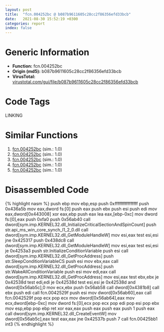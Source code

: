 ```yaml
---
layout: post
title:  "fcn.004252bc @ b087b9611605c28cc2f86356efd33bcb"
date:   2021-08-30 15:52:19 +0300
categories: report
index: false
---
```


# Generic Information
- **Function:** fcn.004252bc
- **Origin (md5):** b087b9611605c28cc2f86356efd33bcb
- **VirusTotal:** [virustotal.com/gui/file/b087b9611605c28cc2f86356efd33bcb][virustotal_ref]

# Code Tags
<span class="tag" id="LINKING">LINKING</span>


# Similar Functions

1. [fcn.004252bc][similar_1_ref] (sim.: 1.0)
2. [fcn.004252bc][similar_2_ref] (sim.: 1.0)
3. [fcn.004252bc][similar_3_ref] (sim.: 1.0)
4. [fcn.004252bc][similar_4_ref] (sim.: 1.0)
5. [fcn.004252bc][similar_5_ref] (sim.: 1.0)


# Disassembled Code

{% highlight nasm %}
push ebp
mov ebp,esp
push 0xffffffffffffffff
push 0x436a5b
mov eax,dword fs:[0]
push eax
push ebx
push esi
push edi
mov eax,dword[0x443008]
xor eax,ebp
push eax
lea eax,[ebp-0xc]
mov dword fs:[0],eax
push 0xfa0
push 0x56ab40
call dword[sym.imp.KERNEL32.dll_InitializeCriticalSectionAndSpinCount]
push str.api_ms_win_core_synch_l1_2_0.dll
call dword[sym.imp.KERNEL32.dll_GetModuleHandleW]
mov esi,eax
test esi,esi
jne 0x425317
push 0x438dc8
call dword[sym.imp.KERNEL32.dll_GetModuleHandleW]
mov esi,eax
test esi,esi
je 0x4253a3
push str.InitializeConditionVariable
push esi
call dword[sym.imp.KERNEL32.dll_GetProcAddress]
push str.SleepConditionVariableCS
push esi
mov ebx,eax
call dword[sym.imp.KERNEL32.dll_GetProcAddress]
push str.WakeAllConditionVariable
push esi
mov edi,eax
call dword[sym.imp.KERNEL32.dll_GetProcAddress]
mov esi,eax
test ebx,ebx
je 0x42538d
test edi,edi
je 0x42538d
test esi,esi
je 0x42538d
and dword[0x56ab5c],0
mov ecx,ebx
push 0x56ab58
call dword[0x4381b8]
call ebx
push edi
call fcn.0042529f
push esi
mov dword[0x56ab60],eax
call fcn.0042529f
pop ecx
pop ecx
mov dword[0x56ab64],eax
mov ecx,dword[ebp-0xc]
mov dword fs:[0],ecx
pop ecx
pop edi
pop esi
pop ebx
mov esp,ebp
pop ebp
ret 
xor eax,eax
push eax
push eax
push 1
push eax
call dword[sym.imp.KERNEL32.dll_CreateEventW]
mov dword[0x56ab5c],eax
test eax,eax
jne 0x42537b
push 7
call fcn.00425bb1
int3 
{% endhighlight %}


[similar_1_ref]: /report/fcn.004252bc@0e9d24a190b04adb41c502951b72134c
[similar_2_ref]: /report/fcn.004252bc@9868510768324dde7e5ccf745520e27a
[similar_3_ref]: /report/fcn.004252bc@38d41d729f8f30faf0dd96f0c7acba4b
[similar_4_ref]: /report/fcn.004252bc@4658cbcafaaa1d06130eddbdfa41cfd5
[similar_5_ref]: /report/fcn.004252bc@d50bcea10641ce5b9a5d746273df8a0a
[virustotal_ref]: https://www.virustotal.com/gui/file/b087b9611605c28cc2f86356efd33bcb